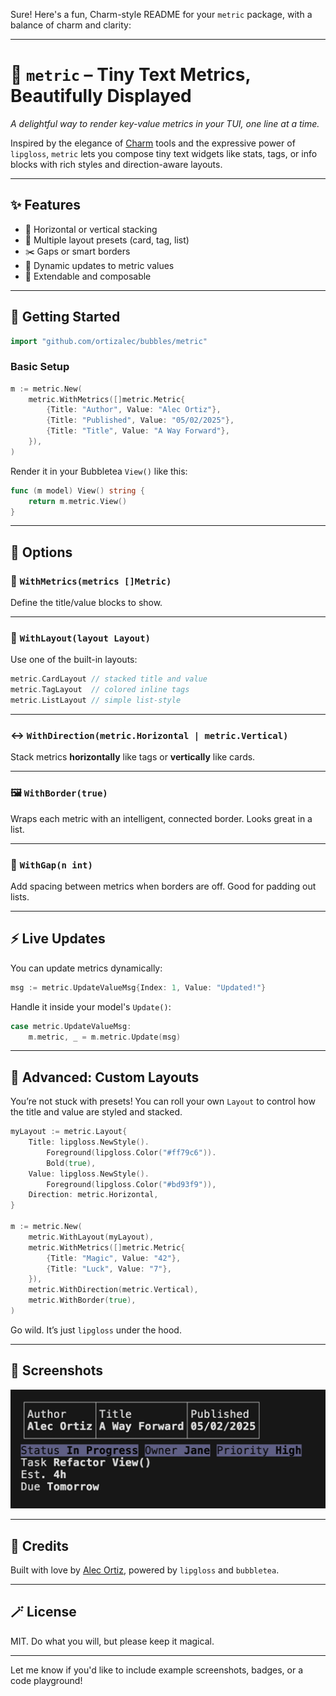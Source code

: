 Sure! Here's a fun, Charm-style README for your `metric` package, with a balance of charm and clarity:

---

# 🧮 `metric` – Tiny Text Metrics, Beautifully Displayed

*A delightful way to render key-value metrics in your TUI, one line at a time.*

Inspired by the elegance of [Charm](https://charm.sh) tools and the expressive power of `lipgloss`, `metric` lets you compose tiny text widgets like stats, tags, or info blocks with rich styles and direction-aware layouts.

---

## ✨ Features

* 📐 Horizontal or vertical stacking
* 🎨 Multiple layout presets (card, tag, list)
* ✂️ Gaps or smart borders
* 🔁 Dynamic updates to metric values
* 🧩 Extendable and composable

---

## 🚀 Getting Started

```go
import "github.com/ortizalec/bubbles/metric"
```

### Basic Setup

```go
m := metric.New(
    metric.WithMetrics([]metric.Metric{
        {Title: "Author", Value: "Alec Ortiz"},
        {Title: "Published", Value: "05/02/2025"},
        {Title: "Title", Value: "A Way Forward"},
    }),
)
```

Render it in your Bubbletea `View()` like this:

```go
func (m model) View() string {
    return m.metric.View()
}
```

---

## 🧩 Options

### 🧱 `WithMetrics(metrics []Metric)`

Define the title/value blocks to show.

---

### 🎨 `WithLayout(layout Layout)`

Use one of the built-in layouts:

```go
metric.CardLayout // stacked title and value
metric.TagLayout  // colored inline tags
metric.ListLayout // simple list-style
```

---

### ↔️ `WithDirection(metric.Horizontal | metric.Vertical)`

Stack metrics **horizontally** like tags or **vertically** like cards.

---

### 🖼️ `WithBorder(true)`

Wraps each metric with an intelligent, connected border. Looks great in a list.

---

### 🧷 `WithGap(n int)`

Add spacing between metrics when borders are off. Good for padding out lists.

---

## ⚡ Live Updates

You can update metrics dynamically:

```go
msg := metric.UpdateValueMsg{Index: 1, Value: "Updated!"}
```

Handle it inside your model's `Update()`:

```go
case metric.UpdateValueMsg:
    m.metric, _ = m.metric.Update(msg)
```

---

## 🧙 Advanced: Custom Layouts

You’re not stuck with presets! You can roll your own `Layout` to control how the title and value are styled and stacked.

```go
myLayout := metric.Layout{
    Title: lipgloss.NewStyle().
        Foreground(lipgloss.Color("#ff79c6")).
        Bold(true),
    Value: lipgloss.NewStyle().
        Foreground(lipgloss.Color("#bd93f9")),
    Direction: metric.Horizontal,
}

m := metric.New(
    metric.WithLayout(myLayout),
    metric.WithMetrics([]metric.Metric{
        {Title: "Magic", Value: "42"},
        {Title: "Luck", Value: "7"},
    }),
    metric.WithDirection(metric.Vertical),
    metric.WithBorder(true),
)
```

Go wild. It’s just `lipgloss` under the hood.

---

## 📸 Screenshots

![metric examples](sample.png)

---

## 💌 Credits

Built with love by [Alec Ortiz](https://github.com/ortizalec), powered by `lipgloss` and `bubbletea`.

---

## 🪄 License

MIT. Do what you will, but please keep it magical.

---

Let me know if you'd like to include example screenshots, badges, or a code playground!
